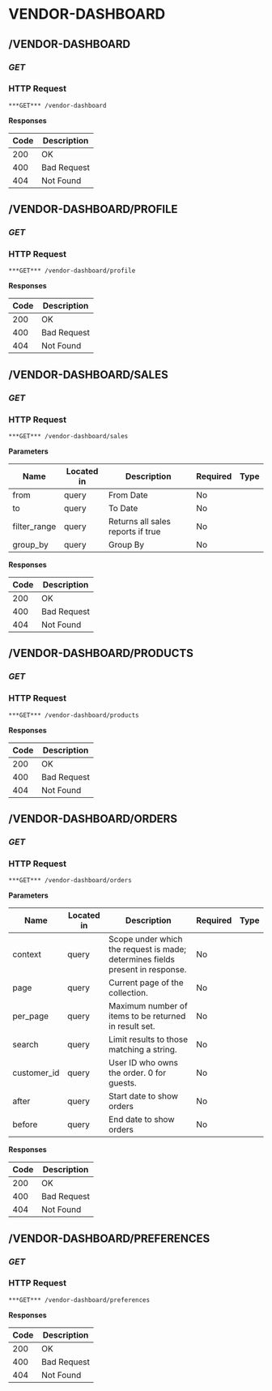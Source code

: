 # VENDOR-DASHBOARD
## /VENDOR-DASHBOARD
### ***GET*** 

### HTTP Request 
`***GET*** /vendor-dashboard` 

**Responses**

| Code | Description |
| ---- | ----------- |
| 200 | OK |
| 400 | Bad Request |
| 404 | Not Found |

## /VENDOR-DASHBOARD/PROFILE
### ***GET*** 

### HTTP Request 
`***GET*** /vendor-dashboard/profile` 

**Responses**

| Code | Description |
| ---- | ----------- |
| 200 | OK |
| 400 | Bad Request |
| 404 | Not Found |

## /VENDOR-DASHBOARD/SALES
### ***GET*** 

### HTTP Request 
`***GET*** /vendor-dashboard/sales` 

**Parameters**

| Name | Located in | Description | Required | Type |
| ---- | ---------- | ----------- | -------- | ---- |
| from | query | From Date | No |  |
| to | query | To Date | No |  |
| filter_range | query | Returns all sales reports if true | No |  |
| group_by | query | Group By | No |  |

**Responses**

| Code | Description |
| ---- | ----------- |
| 200 | OK |
| 400 | Bad Request |
| 404 | Not Found |

## /VENDOR-DASHBOARD/PRODUCTS
### ***GET*** 

### HTTP Request 
`***GET*** /vendor-dashboard/products` 

**Responses**

| Code | Description |
| ---- | ----------- |
| 200 | OK |
| 400 | Bad Request |
| 404 | Not Found |

## /VENDOR-DASHBOARD/ORDERS
### ***GET*** 

### HTTP Request 
`***GET*** /vendor-dashboard/orders` 

**Parameters**

| Name | Located in | Description | Required | Type |
| ---- | ---------- | ----------- | -------- | ---- |
| context | query | Scope under which the request is made; determines fields present in response. | No |  |
| page | query | Current page of the collection. | No |  |
| per_page | query | Maximum number of items to be returned in result set. | No |  |
| search | query | Limit results to those matching a string. | No |  |
| customer_id | query | User ID who owns the order. 0 for guests. | No |  |
| after | query | Start date to show orders | No |  |
| before | query | End date to show orders | No |  |

**Responses**

| Code | Description |
| ---- | ----------- |
| 200 | OK |
| 400 | Bad Request |
| 404 | Not Found |

## /VENDOR-DASHBOARD/PREFERENCES
### ***GET*** 

### HTTP Request 
`***GET*** /vendor-dashboard/preferences` 

**Responses**

| Code | Description |
| ---- | ----------- |
| 200 | OK |
| 400 | Bad Request |
| 404 | Not Found |

<!-- Converted with the swagger-to-slate https://github.com/lavkumarv/swagger-to-slate -->

